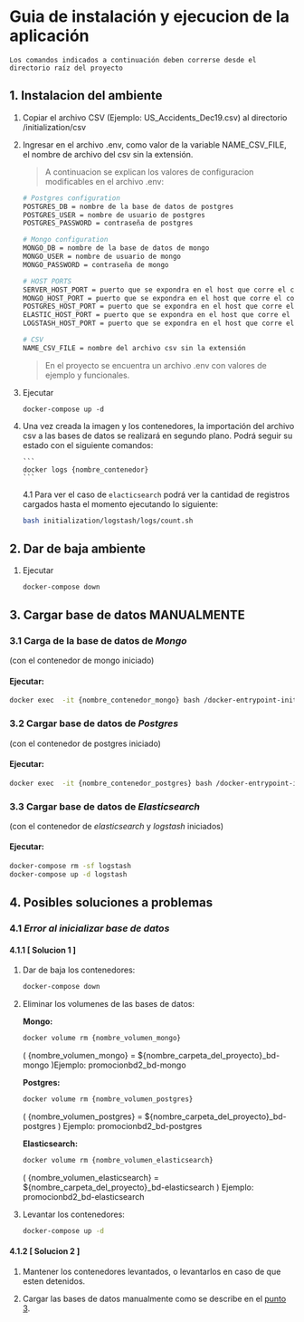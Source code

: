 # Guia de instalación y ejecucion de la aplicación

`Los comandos indicados a continuación deben correrse desde el directorio raíz del proyecto`

## 1. Instalacion del ambiente

1.  Copiar el archivo CSV (Ejemplo: US_Accidents_Dec19.csv) al directorio /initialization/csv

2.  Ingresar en el archivo .env, como valor de la variable NAME_CSV_FILE, el nombre de archivo del csv sin la extensión.

    > A continuacion se explican los valores de configuracion modificables en el archivo .env:

    ```sh
    # Postgres configuration
    POSTGRES_DB = nombre de la base de datos de postgres
    POSTGRES_USER = nombre de usuario de postgres
    POSTGRES_PASSWORD = contraseña de postgres

    # Mongo configuration
    MONGO_DB = nombre de la base de datos de mongo
    MONGO_USER = nombre de usuario de mongo
    MONGO_PASSWORD = contraseña de mongo

    # HOST PORTS
    SERVER_HOST_PORT = puerto que se expondra en el host que corre el contenedor de la aplicacion
    MONGO_HOST_PORT = puerto que se expondra en el host que corre el contener de mongo
    POSTGRES_HOST_PORT = puerto que se expondra en el host que corre el contenedor de postgres
    ELASTIC_HOST_PORT = puerto que se expondra en el host que corre el contenedor de elastic
    LOGSTASH_HOST_PORT = puerto que se expondra en el host que corre el contenedor de logstash

    # CSV
    NAME_CSV_FILE = nombre del archivo csv sin la extensión
    ```

    > En el proyecto se encuentra un archivo .env con valores de ejemplo y funcionales.

3.  Ejecutar

    ```
    docker-compose up -d
    ```

4.  Una vez creada la imagen y los contenedores, la importación del archivo csv a las bases de datos se realizará en segundo plano.
    Podrá seguir su estado con el siguiente comandos:

        ```
        docker logs {nombre_contenedor}
        ```

    4.1 Para ver el caso de `elacticsearch` podrá ver la cantidad de registros cargados hasta el momento ejecutando lo siguiente:

    ```sh
    bash initialization/logstash/logs/count.sh
    ```

## 2. Dar de baja ambiente

1. Ejecutar

   ```
   docker-compose down
   ```

## 3. Cargar base de datos MANUALMENTE

### 3.1 Carga de la base de datos de _Mongo_

(con el contenedor de mongo iniciado)

#### Ejecutar:

```sh
docker exec  -it {nombre_contenedor_mongo} bash /docker-entrypoint-initdb.d/mongoDataInit.sh
```

### 3.2 Cargar base de datos de _Postgres_

(con el contenedor de postgres iniciado)

#### Ejecutar:

```sh
docker exec  -it {nombre_contenedor_postgres} bash /docker-entrypoint-initdb.d/postgresDataInit.sh
```

### 3.3 Cargar base de datos de _Elasticsearch_

(con el contenedor de _elasticsearch_ y _logstash_ iniciados)

#### Ejecutar:

```sh
docker-compose rm -sf logstash
docker-compose up -d logstash
```

## 4. Posibles soluciones a problemas

### 4.1 _Error al inicializar base de datos_

#### 4.1.1 [ Solucion 1 ]

1.  Dar de baja los contenedores:

    ```sh
    docker-compose down
    ```

2.  Eliminar los volumenes de las bases de datos:

    **Mongo:**

    ```sh
    docker volume rm {nombre_volumen_mongo}
    ```

    ( {nombre_volumen_mongo} = ${nombre_carpeta_del_proyecto}\_bd-mongo )Ejemplo: promocionbd2_bd-mongo

    **Postgres:**

    ```sh
    docker volume rm {nombre_volumen_postgres}
    ```

    ( {nombre_volumen_postgres} = ${nombre_carpeta_del_proyecto}\_bd-postgres ) Ejemplo: promocionbd2_bd-postgres

    **Elasticsearch:**

    ```sh
    docker volume rm {nombre_volumen_elasticsearch}
    ```

    ( {nombre_volumen_elasticsearch} = ${nombre_carpeta_del_proyecto}\_bd-elasticsearch ) Ejemplo: promocionbd2_bd-elasticsearch

3.  Levantar los contenedores:

    ```sh
    docker-compose up -d
    ```

#### 4.1.2 [ Solucion 2 ]

1. Mantener los contenedores levantados, o levantarlos en caso de que esten detenidos.

2. Cargar las bases de datos manualmente como se describe en el [punto 3](#3-cargar-base-de-datos-manualmente).

```

```
